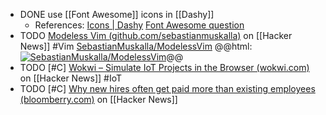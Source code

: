- DONE use [[Font Awesome]] icons in [[Dashy]]
	- References:
	  [Icons | Dashy](https://dashy.to/docs/icons/#font-awesome)
	  [Font Awesome question](https://github.com/Lissy93/dashy/discussions/659#discussioncomment-3676377)
- TODO [Modeless Vim (github.com/sebastianmuskalla)](https://news.ycombinator.com/item?id=39008533) on [[Hacker News]] #Vim
  [SebastianMuskalla/ModelessVim](https://github.com/SebastianMuskalla/ModelessVim)
  @@html: <a href="https://github.com/SebastianMuskalla/ModelessVim/"><img src="https://github-readme-stats-astronomer.vercel.app/api/pin/?username=SebastianMuskalla&repo=ModelessVim&theme=tokyonight" alt="SebastianMuskalla/ModelessVim"/></a>@@
- TODO [#C] [Wokwi – Simulate IoT Projects in the Browser (wokwi.com)](https://news.ycombinator.com/item?id=38979792) on [[Hacker News]] #IoT
- TODO [#C] [Why new hires often get paid more than existing employees (bloomberry.com)](https://news.ycombinator.com/item?id=39008805) on [[Hacker News]]